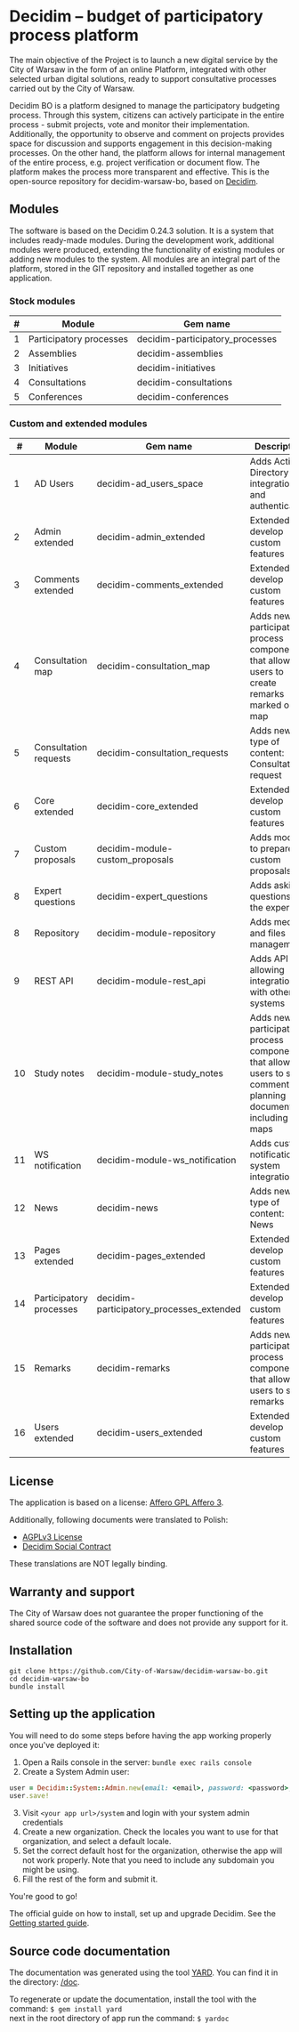 # Decidim – budget of participatory process platform

The main objective of the Project is to launch a new digital service by the City of Warsaw in the form of an online Platform, integrated with other selected urban digital solutions, ready to support consultative processes carried out by the City of Warsaw.

Decidim BO is a platform designed to manage the participatory budgeting process. Through this system, citizens can actively participate in the entire process - submit projects, vote and monitor their implementation. Additionally, the opportunity to observe and comment on projects provides space for discussion and supports engagement in this decision-making processes. On the other hand, the platform allows for internal management of the entire process, e.g. project verification or document flow. The platform makes the process more transparent and effective.
This is the open-source repository for decidim-warsaw-bo, based on [Decidim](https://github.com/decidim/decidim).

## Modules

The software is based on the Decidim 0.24.3 solution. It is a system that includes ready-made modules. During the development work, additional modules were produced, extending the functionality of existing modules or adding new modules to the system. All modules are an integral part of the platform, stored in the GIT repository and installed together as one application.

### Stock modules

| # | Module                  | Gem name                        |
| - | ----------------------- | ------------------------------- |
| 1 | Participatory processes | decidim-participatory_processes |
| 2 | Assemblies              | decidim-assemblies              |
| 3 | Initiatives             | decidim-initiatives             |
| 4 | Consultations           | decidim-consultations           |
| 5 | Conferences             | decidim-conferences             |

### Custom and extended modules

| #   | Module                  | Gem name                                 | Description                                                                                                       |
|-----| ----------------------- | ---------------------------------------- | ----------------------------------------------------------------------------------------------------------------- |
| 1   | AD Users                | decidim-ad_users_space                   | Adds Active Directory integration and authentication                                                              |
| 2   | Admin extended          | decidim-admin_extended                   | Extended to develop custom features                                                                               |
| 3   | Comments extended       | decidim-comments_extended                | Extended to develop custom features                                                                               |
| 4   | Consultation map        | decidim-consultation_map                 | Adds new participatory process component that allows users to create remarks marked on a map                      |
| 5   | Consultation requests   | decidim-consultation_requests            | Adds new type of content: Consultation request                                                                    |
| 6   | Core extended           | decidim-core_extended                    | Extended to develop custom features                                                                               |
| 7   | Custom proposals        | decidim-module-custom_proposals          | Adds module to prepare custom proposals
| 8   | Expert questions        | decidim-expert_questions                 | Adds asking questions to the expert
| 8   | Repository              | decidim-module-repository                | Adds media and files management                                                                                   |
| 9   | REST API                | decidim-module-rest_api                  | Adds API allowing integrations with other systems                                                                 |
| 10  | Study notes             | decidim-module-study_notes               | Adds new participatory process component that allows users to send comments on planning documents, including maps |
| 11  | WS notification         | decidim-module-ws_notification           | Adds custom notifications system integration                                                                      |
| 12  | News                    | decidim-news                             | Adds new type of content: News                                                                                    |
| 13  | Pages extended          | decidim-pages_extended                   | Extended to develop custom features                                                                               |
| 14  | Participatory processes | decidim-participatory_processes_extended | Extended to develop custom features                                                                               |
| 15  | Remarks                 | decidim-remarks                          | Adds new participatory process component that allows users to send remarks                                        |
| 16  | Users extended          | decidim-users_extended                   | Extended to develop custom features                                                                               |

## License

The application is based on a license: [Affero GPL Affero 3](LICENSE-AGPLv3.txt).

Additionally, following documents were translated to Polish:

- [AGPLv3 License](docs/license-AGPLv3-pl.md)
- [Decidim Social Contract](docs/license-decidim-pl.md)

These translations are NOT legally binding.

## Warranty and support

The City of Warsaw does not guarantee the proper functioning of the shared source code of the software and does not provide any support for it.

## Installation

```
git clone https://github.com/City-of-Warsaw/decidim-warsaw-bo.git
cd decidim-warsaw-bo
bundle install
```

## Setting up the application

You will need to do some steps before having the app working properly once you've deployed it:

1. Open a Rails console in the server: `bundle exec rails console`
2. Create a System Admin user:
```ruby
user = Decidim::System::Admin.new(email: <email>, password: <password>, password_confirmation: <password>)
user.save!
```
3. Visit `<your app url>/system` and login with your system admin credentials
4. Create a new organization. Check the locales you want to use for that organization, and select a default locale.
5. Set the correct default host for the organization, otherwise the app will not work properly. Note that you need to include any subdomain you might be using.
6. Fill the rest of the form and submit it.

You're good to go!

The official guide on how to install, set up and upgrade Decidim. See the [Getting started guide](https://docs.decidim.org/en/install/).

## Source code documentation

The documentation was generated using the tool [YARD](https://yardoc.org).
You can find it in the directory: [/doc](doc/index.html).

To regenerate or update the documentation, install the tool with the command:
`$ gem install yard`\
next in the root directory of app run the command:
`$ yardoc`